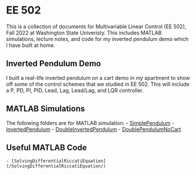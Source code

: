 # EE 502
This is a collection of documents for Multivariable Linear Control (EE 502), Fall 2022 at Washington State Univeristy. This includes MATLAB simulations, lecture notes, and code for my inverted pendulum demo which I have built at home.

## Inverted Pendulum Demo
I built a real-life inverted pendulum on a cart demo in my apartment to show off some of the control schemes that we studied in EE 502. This will include a P, PD, PI, PID, Lead, Lag, Lead/Lag, and LQR controller. 


## MATLAB Simulations
The following folders are for MATLAB simulation:
    - [SimplePendulum](/SimplePendulum/)
    - [InvertedPendulum](/InvertedPendulum/)
    - [DoubleInvertedPendulum](/DoubleInvertedPendulum/)
    - [DoublePendulumNoCart](/DoublePendulumNoCart/)
    
## Useful MATLAB Code
    - [SolvingDifferentialRiccatiEquation](/SolvingDifferentialRiccatiEquation/)